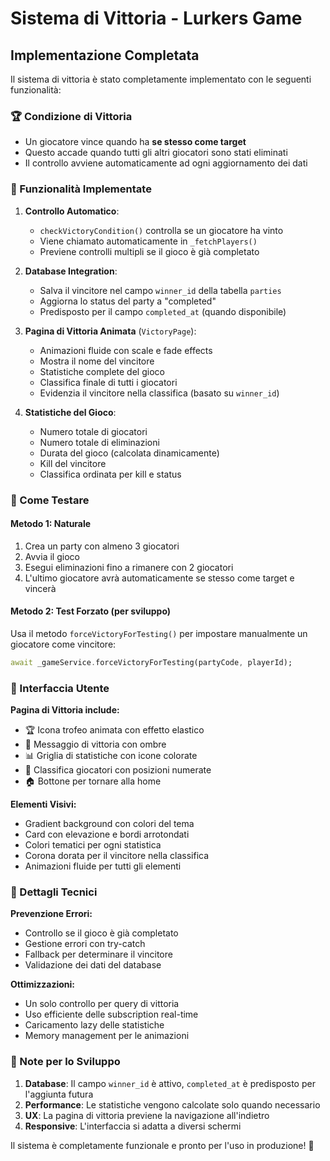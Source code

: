 # Sistema di Vittoria - Lurkers Game

## Implementazione Completata

Il sistema di vittoria è stato completamente implementato con le seguenti funzionalità:

### 🏆 Condizione di Vittoria
- Un giocatore vince quando ha **se stesso come target**
- Questo accade quando tutti gli altri giocatori sono stati eliminati
- Il controllo avviene automaticamente ad ogni aggiornamento dei dati

### 🎯 Funzionalità Implementate

1. **Controllo Automatico**: 
   - `checkVictoryCondition()` controlla se un giocatore ha vinto
   - Viene chiamato automaticamente in `_fetchPlayers()`
   - Previene controlli multipli se il gioco è già completato

2. **Database Integration**:
   - Salva il vincitore nel campo `winner_id` della tabella `parties`
   - Aggiorna lo status del party a "completed"
   - Predisposto per il campo `completed_at` (quando disponibile)

3. **Pagina di Vittoria Animata** (`VictoryPage`):
   - Animazioni fluide con scale e fade effects
   - Mostra il nome del vincitore
   - Statistiche complete del gioco
   - Classifica finale di tutti i giocatori
   - Evidenzia il vincitore nella classifica (basato su `winner_id`)

4. **Statistiche del Gioco**:
   - Numero totale di giocatori
   - Numero totale di eliminazioni
   - Durata del gioco (calcolata dinamicamente)
   - Kill del vincitore
   - Classifica ordinata per kill e status

### 🧪 Come Testare

#### Metodo 1: Naturale
1. Crea un party con almeno 3 giocatori
2. Avvia il gioco
3. Esegui eliminazioni fino a rimanere con 2 giocatori
4. L'ultimo giocatore avrà automaticamente se stesso come target e vincerà

#### Metodo 2: Test Forzato (per sviluppo)
Usa il metodo `forceVictoryForTesting()` per impostare manualmente un giocatore come vincitore:
```dart
await _gameService.forceVictoryForTesting(partyCode, playerId);
```

### 🎨 Interfaccia Utente

**Pagina di Vittoria include:**
- 🏆 Icona trofeo animata con effetto elastico
- 🎉 Messaggio di vittoria con ombre
- 📊 Griglia di statistiche con icone colorate
- 🏅 Classifica giocatori con posizioni numerate
- 🏠 Bottone per tornare alla home

**Elementi Visivi:**
- Gradient background con colori del tema
- Card con elevazione e bordi arrotondati
- Colori tematici per ogni statistica
- Corona dorata per il vincitore nella classifica
- Animazioni fluide per tutti gli elementi

### 🔧 Dettagli Tecnici

**Prevenzione Errori:**
- Controllo se il gioco è già completato
- Gestione errori con try-catch
- Fallback per determinare il vincitore
- Validazione dei dati del database

**Ottimizzazioni:**
- Un solo controllo per query di vittoria
- Uso efficiente delle subscription real-time
- Caricamento lazy delle statistiche
- Memory management per le animazioni

### 📝 Note per lo Sviluppo

1. **Database**: Il campo `winner_id` è attivo, `completed_at` è predisposto per l'aggiunta futura
2. **Performance**: Le statistiche vengono calcolate solo quando necessario
3. **UX**: La pagina di vittoria previene la navigazione all'indietro
4. **Responsive**: L'interfaccia si adatta a diversi schermi

Il sistema è completamente funzionale e pronto per l'uso in produzione! 🚀
